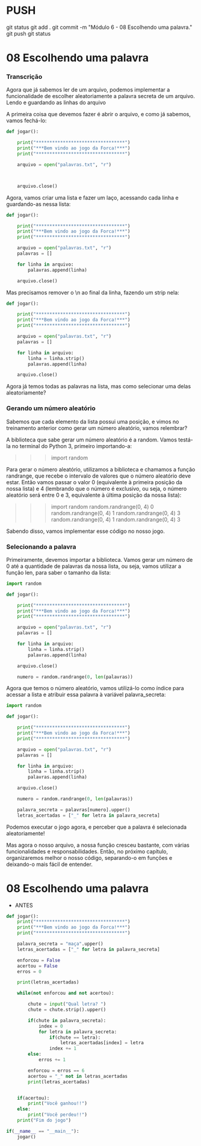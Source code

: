 
# ###################################################################################################################################################################
# ###################################################################################################################################################################
# PUSH

git status
git add .
git commit -m "Módulo 6 - 08 Escolhendo uma palavra."
git push
git status


# ###################################################################################################################################################################
# ###################################################################################################################################################################
#  08 Escolhendo uma palavra

### Transcrição

Agora que já sabemos ler de um arquivo, podemos implementar a funcionalidade de escolher aleatoriamente a palavra secreta de um arquivo.
Lendo e guardando as linhas do arquivo

A primeira coisa que devemos fazer é abrir o arquivo, e como já sabemos, vamos fechá-lo:

~~~~python
def jogar():

    print("*********************************")
    print("***Bem vindo ao jogo da Forca!***")
    print("*********************************")

    arquivo = open("palavras.txt", "r")



    arquivo.close()
~~~~

Agora, vamos criar uma lista e fazer um laço, acessando cada linha e guardando-as nessa lista:

~~~~python
def jogar():

    print("*********************************")
    print("***Bem vindo ao jogo da Forca!***")
    print("*********************************")

    arquivo = open("palavras.txt", "r")
    palavras = []

    for linha in arquivo:
        palavras.append(linha)

    arquivo.close()
~~~~

Mas precisamos remover o \n ao final da linha, fazendo um strip nela:

~~~~python
def jogar():

    print("*********************************")
    print("***Bem vindo ao jogo da Forca!***")
    print("*********************************")

    arquivo = open("palavras.txt", "r")
    palavras = []

    for linha in arquivo:
        linha = linha.strip()
        palavras.append(linha)

    arquivo.close()
~~~~

Agora já temos todas as palavras na lista, mas como selecionar uma delas aleatoriamente?


### Gerando um número aleatório

Sabemos que cada elemento da lista possui uma posição, e vimos no treinamento anterior como gerar um número aleatório, vamos relembrar?

A biblioteca que sabe gerar um número aleatório é a random. Vamos testá-la no terminal do Python 3, primeiro importando-a:

>>> import random

Para gerar o número aleatório, utilizamos a biblioteca e chamamos a função randrange, que recebe o intervalo de valores que o número aleatório deve estar. Então vamos passar o valor 0 (equivalente à primeira posição da nossa lista) e 4 (lembrando que o número é exclusivo, ou seja, o número aleatório será entre 0 e 3, equivalente à última posição da nossa lista):

>>> import random
>>> random.randrange(0, 4)
0
>>> random.randrange(0, 4)
1
>>> random.randrange(0, 4)
3
>>> random.randrange(0, 4)
1
>>> random.randrange(0, 4)
3

Sabendo disso, vamos implementar esse código no nosso jogo.


### Selecionando a palavra

Primeiramente, devemos importar a biblioteca. Vamos gerar um número de 0 até a quantidade de palavras da nossa lista, ou seja, vamos utilizar a função len, para saber o tamanho da lista:

~~~~python
import random

def jogar():

    print("*********************************")
    print("***Bem vindo ao jogo da Forca!***")
    print("*********************************")

    arquivo = open("palavras.txt", "r")
    palavras = []

    for linha in arquivo:
        linha = linha.strip()
        palavras.append(linha)

    arquivo.close()

    numero = random.randrange(0, len(palavras))
~~~~

Agora que temos o número aleatório, vamos utilizá-lo como índice para acessar a lista e atribuir essa palavra à variável palavra_secreta:

~~~~python
import random

def jogar():

    print("*********************************")
    print("***Bem vindo ao jogo da Forca!***")
    print("*********************************")

    arquivo = open("palavras.txt", "r")
    palavras = []

    for linha in arquivo:
        linha = linha.strip()
        palavras.append(linha)

    arquivo.close()

    numero = random.randrange(0, len(palavras))

    palavra_secreta = palavras[numero].upper()
    letras_acertadas = ["_" for letra in palavra_secreta]
~~~~


Podemos executar o jogo agora, e perceber que a palavra é selecionada aleatoriamente!

Mas agora o nosso arquivo, a nossa função cresceu bastante, com várias funcionalidades e responsabilidades. Então, no próximo capítulo, organizaremos melhor o nosso código, separando-o em funções e deixando-o mais fácil de entender.








# ###################################################################################################################################################################
# ###################################################################################################################################################################
#  08 Escolhendo uma palavra


- ANTES

~~~~PYTHON
def jogar():
    print("*********************************")
    print("***Bem vindo ao jogo da Forca!***")
    print("*********************************")

    palavra_secreta = "maça".upper()
    letras_acertadas = ["_" for letra in palavra_secreta]

    enforcou = False
    acertou = False
    erros = 0

    print(letras_acertadas)

    while(not enforcou and not acertou):

        chute = input("Qual letra? ")
        chute = chute.strip().upper()

        if(chute in palavra_secreta):
            index = 0
            for letra in palavra_secreta:
                if(chute == letra):
                    letras_acertadas[index] = letra
                index += 1
        else:
            erros += 1

        enforcou = erros == 6
        acertou = "_" not in letras_acertadas
        print(letras_acertadas)


    if(acertou):
        print("Você ganhou!!")
    else:
        print("Você perdeu!!")
    print("Fim do jogo")

if(__name__ == "__main__"):
    jogar()
~~~~